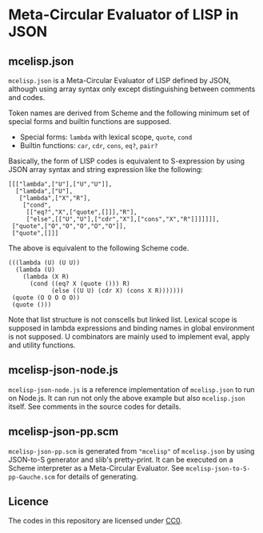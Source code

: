 # Meta-Circular Evaluator of LISP in JSON

## mcelisp.json

`mcelisp.json` is a Meta-Circular Evaluator of LISP defined by JSON, although using array syntax only except distinguishing between comments and codes.

Token names are derived from Scheme and the following minimum set of special forms and builtin functions are supposed. 

* Special forms: `lambda` with lexical scope, `quote`, `cond`
* Builtin functions: `car`, `cdr`, `cons`, `eq?`, `pair?`

Basically, the form of LISP codes is equivalent to S-expression by using JSON array syntax and string expression like the following:

```
[[["lambda",["U"],["U","U"]],
  ["lambda",["U"],
   ["lambda",["X","R"],
    ["cond",
     [["eq?","X",["quote",[]]],"R"],
     ["else",[["U","U"],["cdr","X"],["cons","X","R"]]]]]]],
 ["quote",["O","O","O","O","O"]],
 ["quote",[]]]
```

The above is equivalent to the following Scheme code.

```
(((lambda (U) (U U))
  (lambda (U)
    (lambda (X R)
      (cond ((eq? X (quote ())) R)
            (else ((U U) (cdr X) (cons X R)))))))
 (quote (O O O O O))
 (quote ()))
```

Note that list structure is not conscells but linked list. Lexical scope is supposed in lambda expressions and binding names in global environment is not supposed. U combinators are mainly used to implement eval, apply and utility functions.

## mcelisp-json-node.js

`mcelisp-json-node.js` is a reference implementation of `mcelisp.json` to run on Node.js. It can run not only the above example but also `mcelisp.json` itself. See comments in the source codes for details.

## mcelisp-json-pp.scm

`mcelisp-json-pp.scm` is generated from `"mcelisp"` of `mcelisp.json` by using JSON-to-S generator and slib's pretty-print. It can be executed on a Scheme interpreter as a Meta-Circular Evaluator. See `mcelisp-json-to-S-pp-Gauche.scm` for details of generating.

## Licence

The codes in this repository are licensed under [CC0](https://creativecommons.org/publicdomain/zero/1.0/).

